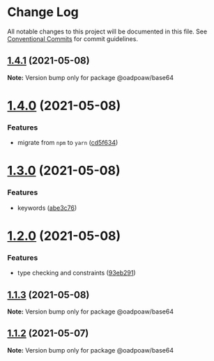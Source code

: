 # Change Log

All notable changes to this project will be documented in this file.
See [Conventional Commits](https://conventionalcommits.org) for commit guidelines.

## [1.4.1](https://github.com/oadpoaw/packages/compare/@oadpoaw/base64@1.4.0...@oadpoaw/base64@1.4.1) (2021-05-08)

**Note:** Version bump only for package @oadpoaw/base64





# [1.4.0](https://github.com/oadpoaw/packages/compare/@oadpoaw/base64@1.3.0...@oadpoaw/base64@1.4.0) (2021-05-08)


### Features

* migrate from `npm` to `yarn` ([cd5f634](https://github.com/oadpoaw/packages/commit/cd5f6344bda42c4f1b8fb6f8f877400a426e32d3))





# [1.3.0](https://github.com/oadpoaw/packages/compare/@oadpoaw/base64@1.2.0...@oadpoaw/base64@1.3.0) (2021-05-08)


### Features

* keywords ([abe3c76](https://github.com/oadpoaw/packages/commit/abe3c76a271e6162e46c43362971406e8cfca792))





# [1.2.0](https://github.com/oadpoaw/packages/compare/@oadpoaw/base64@1.1.3...@oadpoaw/base64@1.2.0) (2021-05-08)


### Features

* type checking and constraints ([93eb291](https://github.com/oadpoaw/packages/commit/93eb29188d627b36e1bcf152ebbbb4e8886604f2))





## [1.1.3](https://github.com/oadpoaw/packages/compare/@oadpoaw/base64@1.1.2...@oadpoaw/base64@1.1.3) (2021-05-08)

**Note:** Version bump only for package @oadpoaw/base64





## [1.1.2](https://github.com/oadpoaw/packages/compare/@oadpoaw/base64@1.1.1...@oadpoaw/base64@1.1.2) (2021-05-07)

**Note:** Version bump only for package @oadpoaw/base64

